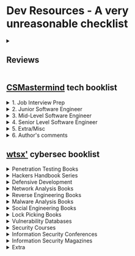 # Dev Resources - A very unreasonable checklist
<details><summary><h2>Reviews</h2></summary>

My Goodreads account is a better tool to check what I've read, and what I'm reading, but since most of my reviews don't surpass the 10th word mark, I decided to use this space to make more in-depth reviews about what I actually managed to read from this list. Enjoy!

<details><summary><b>Pragmatic Thinking and Learning</b></summary>

Whilst interesting, I'm afraid it is too superficial in what I found being the most interesting parts of the book. It feels like a big collage of self-help blog posts, the differential being the viewpoint of someone with years of experience in the tech area. The following books cover the topics discussed in this book, but with a lot more depth and research:

1. “Thinking Fast and Slow”, by D. Kahneman;
2. “How to Take Smart Notes”, by S. Ahrens;
3. “Make it Stick, by H. L. Roediger III, M. A. McDaniel, and P. C. Brown;
4. “Four Thousands Weeks”, by O. Burkeman

Yet, it is indeed a fast-paced reading, and many topics are useful, specially the ones discussed in the first half.
</details>
</details>

## [CSMastermind](https://www.reddit.com/user/CSMastermind/) tech booklist

<details><summary>1. Job Interview Prep</summary>

- [**Cracking the Coding Interview**: 189 Programming Questions and Solutions](https://www.amazon.com/Cracking-Coding-Interview-Programming-Questions/dp/0984782850/)
- [**Programming Interviews Exposed**: Coding Your Way Through the Interview](https://www.amazon.com/Programming-Interviews-Exposed-Through-Interview/dp/111941847X/)
- [**Introduction to Algorithms**](https://www.amazon.com/gp/product/0262033844/)
- [**The Algorithm Design Manual**](https://www.amazon.com/gp/product/1849967202/)
- [**Effective Java**](https://www.amazon.com/gp/product/0321356683/)
- [**Concurrent Programming in Java**: Design Principles and Pattern](https://www.amazon.com/gp/product/0201310090/)
- [**Modern Operating Systems**](https://www.amazon.com/gp/product/013359162X/)
- [**Programming Pearls**](https://www.amazon.com/gp/product/0201657880/)
- [**Discrete Mathematics for Computer Scientists**](https://www.amazon.com/gp/product/0201360616/)    
</details>

<details><summary>2. Junior Software Engineer</summary>

- [x] [**Pragmatic Thinking and Learning**: Refactor Your Wetware](https://www.amazon.com/gp/product/1934356050/)
  
<details><summary>Fundamentals</summary>

- [**Code Complete**: A Practical Handbook of Software Construction](https://www.amazon.com/Code-Complete-Practical-Handbook-Construction/dp/0735619670/) 
- [**Software Estimation**: Demystifying the Black Art](https://www.amazon.com/gp/product/0735605351/)
- [**Software Engineering**: A Practitioner's Approach](https://www.amazon.com/gp/product/0073375977/)
- [**Refactoring**: Improving the Design of Existing Code](https://www.amazon.com/dp/0201485672/)
- [**Coder to Developer**: Tools and Strategies for Delivering Your Software](https://www.amazon.com/dp/078214327X/)
- [**Perfect Software**: And Other Illusions about Testing](https://www.amazon.com/gp/product/0932633692/)
- [**Getting Real**: The Smarter, Faster, Easier Way to Build a Successful Web Application](https://www.amazon.com/gp/product/0578012812/)
</details>
  
<details><summary>Understanding Professional Software Environments</summary>

- [**Agile Software Development**: The Cooperative Game](https://www.amazon.com/gp/product/0321482751/)
- [**Software Project Survival Guide**](https://www.amazon.com/gp/product/1572316217/)
- [**The Best Software Writing I**: Selected and Introduced by Joel Spolsky](https://www.amazon.com/gp/product/1590595009/)
- [**Debugging the Development Process**: Practical Strategies for Staying Focused, Hitting Ship Dates, and Building Solid Teams](https://www.amazon.com/gp/product/B00005R08G/)
- [Rapid Development**: Taming Wild Software Schedules](https://www.amazon.com/gp/product/1556159005/)
- [**Peopleware**: Productive Projects and Teams](https://www.amazon.com/gp/product/0932633439/)
</details>

<details><summary>Mentality</summary>

- [**Slack**: Getting Past Burnout, Busywork, and the Myth of Total Efficiency](https://www.amazon.com/gp/product/0767907698/)
- [**Against Method**](https://www.amazon.com/gp/product/1844674428/)
- [**The Passionate Programmer**: Creating a Remarkable Career in Software Development](https://www.amazon.com/gp/product/1934356344/)
</details>

<details><summary>History</summary>

- [The Mythical Man-Month**: Essays on Software Engineering](https://www.amazon.com/gp/product/0201835959/)
- [**Computing Calamities**: Lessons Learned from Products, Projects, and Companies That Failed](https://www.amazon.com/gp/product/0130828629/)
- [**The Deadline**: A Novel About Project Management](https://www.amazon.com/gp/product/0932633390/)
</details>
</details>

<details><summary>3. Mid-Level Software Engineer</summary>

- [**Personal Development for Smart People**: The Conscious Pursuit of Personal Growth](https://www.amazon.com/dp/1401922767/)

<details><summary>Fundamentals</summary>

- [**The Clean Coder**: A Code of Conduct for Professional Programmers](https://www.amazon.com/dp/0137081073/)   
- [**Clean Code**: A Handbook of Agile Software Craftsmanship](https://www.amazon.com/dp/0132350882/)
- [**Solid Code**](https://www.amazon.com/dp/0735625921/)
- [**Code Craft**: The Practice of Writing Excellent Code](https://www.amazon.com/dp/1593271190/)
- [**Software Craftsmanship**: The New Imperative](https://www.amazon.com/dp/0201733862/)
- [**Writing Solid Code**](https://www.amazon.com/dp/1556155514/)
</details>

<details><summary>Software Design</summary>

- [**Head First Design Patterns**: A Brain-Friendly Guide](https://www.amazon.com/dp/0596007124/)
- [**Design Patterns**: Elements of Reusable Object-Oriented Software](https://www.amazon.com/dp/0201633612/)
- [**Domain-Driven Design**: Tackling Complexity in the Heart of Software](https://www.amazon.com/dp/0321125215/)
- [**Domain-Driven Design Distilled**](https://www.amazon.com/dp/0134434420)
- [**Design Patterns Explained**: A New Perspective on Object-Oriented Design](https://www.amazon.com/dp/0201715945)
- [**Design Patterns in C#**](https://www.amazon.com/dp/0321126971) - Even though this is specific to C# the pattern can be used in any OO language.
- [**Refactoring to Patterns**](https://www.amazon.com/dp/0321213351)
</details>

<details><summary>Software Engineering Skill Sets</summary>

- [**Building Microservices**: Designing Fine-Grained Systems](https://www.amazon.com/dp/1491950358)
- [**Software Factories**: Assembling Applications with Patterns, Models, Frameworks, and Tools](https://www.amazon.com/dp/0471202843)
- [**NoEstimates**: How To Measure Project Progress Without Estimating](https://www.amazon.com/dp/B01FWMSBBK)
- [**Object-Oriented Software Construction**](https://www.amazon.com/dp/0136291554)
- [**The Art of Software Testing**](https://www.amazon.com/dp/0471469122)
- [**Release It!**: Design and Deploy Production-Ready Software](https://www.amazon.com/dp/0978739213)
- [**Working Effectively with Legacy Code**](https://www.amazon.com/dp/0131177052)
- [**Test Driven Development**: By Example](https://www.amazon.com/dp/0321146530)
</details>

<details><summary>Databases</summary>

- [**Database System Concepts**](https://www.amazon.com/dp/0073523321)
- [**Database Management Systems**](https://www.amazon.com/dp/0072465638)
- [**Foundation for Object / Relational Databases**: The Third Manifesto](https://www.amazon.com/dp/0201309785)
- [**Refactoring Databases**: Evolutionary Database Design](https://www.amazon.com/dp/0321293533)
- [**Data Access Patterns**: Database Interactions in Object-Oriented Applications](https://www.amazon.com/dp/0321555627)
</details>

<details><summary>User Experience</summary>

- [**Don't Make Me Think**: A Common Sense Approach to Web Usability](https://www.amazon.com/dp/0321965515)
- [**The Design of Everyday Things**](https://www.amazon.com/dp/0465067107)
- [**Programming Collective Intelligence**: Building Smart Web 2.0 Applications](https://www.amazon.com/dp/0596529325)
- [**User Interface Design for Programmers**](https://www.amazon.com/dp/1893115941)
- [**GUI Bloopers 2.0**: Common User Interface Design Don'ts and Dos](https://www.amazon.com/dp/0123706432) 
</details>

<details><summary>Mentality</summary>

- [**The Productive Programmer**](https://www.amazon.com/dp/0596519788)
- [**Extreme Programming Explained**: Embrace Change](https://www.amazon.com/dp/0321278658)
- [**Coders at Work**: Reflections on the Craft of Programming](https://www.amazon.com/dp/1430219483)
- [**Facts and Fallacies of Software Engineering**](https://www.amazon.com/dp/0321117425)
</details>

<details><summary>History</summary>

- [**Dreaming in Code**: Two Dozen Programmers, Three Years, 4,732 Bugs, and One Quest for Transcendent Software](https://www.amazon.com/dp/1400082471)
- [**New Turning Omnibus**: 66 Excursions in Computer Science](https://www.amazon.com/dp/0716782715)
- [**Hacker's Delight**](https://www.amazon.com/dp/0201914654)
- [**The Alchemist**](https://www.amazon.com/dp/0061122416)
- [**Masterminds of Programming**: Conversations with the Creators of Major Programming Languages](https://www.amazon.com/dp/0596515170)
- [**The Information**: A History, A Theory, A Flood](https://www.amazon.com/dp/1400096235)
</details>

<details><summary>Specialist Skills</summary>

In spite of the fact that many of these won't apply to your specific job I still recommend reading them for the insight, they'll give you into programming language and technology design.

- [Peter Norton's **Assembly Language Book for the IBM PC**](https://www.amazon.com/dp/013662149X)
- [**Expert C Programming**: Deep C Secrets](https://www.amazon.com/dp/0131774298)
- [**Enough Rope to Shoot Yourself in the Foot**: Rules for C and C++ Programming](https://www.amazon.com/dp/0070296898)
- [**The C++ Programming Language**](https://www.amazon.com/dp/0201889544)
- [**Effective C++**: 55 Specific Ways to Improve Your Programs and Designs](https://www.amazon.com/dp/0321334876)
- [**More Effective C++**: 35 New Ways to Improve Your Programs and Designs](https://www.amazon.com/dp/020163371X)
- [**More Effective C#**: 50 Specific Ways to Improve Your C#](https://www.amazon.com/More-Effective-Content-Update-Program/dp/0672337886)
- [**CLR via C#**](https://www.amazon.com/dp/0735627045)
- [**Mr. Bunny's Big Cup o' Java**](https://www.amazon.com/dp/0201615630)
- [**Thinking in Java**](https://www.amazon.com/dp/0131872486)
- [**JUnit in Action**](https://www.amazon.com/dp/1935182021)
- [**Functional Programming in Scala**](https://www.amazon.com/dp/1617290653)
- [**The Art of Prolog**: Advanced Programming Techniques](https://www.amazon.com/dp/0262193388)
- [**The Craft of Prolog**](https://www.amazon.com/dp/0262512270)
- [**Programming Perl**: Unmatched Power for Text Processing and Scripting](https://www.amazon.com/dp/0596004923)
- [**Dive into Python 3**](https://www.amazon.com/dp/1430224150)
- [**why's (poignant) guide to Ruby**](https://www.amazon.com/dp/B00262VWT8)  
</details>
</details>

<details><summary>4. Senior Level Software Engineer</summary>

- [**Mastery**: The Keys to Success and Long-Term Fulfillment](https://www.amazon.com/dp/0452267560)

<details><summary>Fundamentals</summary>

- [**Patterns of Enterprise Application Architecture**](https://www.amazon.com/dp/0321127420)
- [**Enterprise Integration Patterns**: Designing, Building, and Deploying Messaging Solutions](https://www.amazon.com/dp/0321200683)
- [**Enterprise Patterns and MDA**: Building Better Software with Archetype Patterns and UML](https://www.amazon.com/dp/032111230X)
- [**Systemantics**: How Systems Work and Especially How They Fail](https://www.amazon.com/dp/0812906748)
- [**Rework**](https://www.amazon.com/dp/0307463745)
- [**Writing Secure Code**](https://www.amazon.com/dp/0735617228)
- [**Framework Design Guidelines**: Conventions, Idioms, and Patterns for Reusable .NET Libraries](https://www.amazon.com/dp/0321545613)
</details>

<details><summary>Development Theory</summary>

- [**Growing Object-Oriented Software**, Guided by Tests](https://www.amazon.com/dp/0321503627)
- [**Object-Oriented Analysis and Design with Applications**](https://www.amazon.com/dp/020189551X)
- [**Introduction to Functional Programming**](https://www.amazon.com/dp/0134841891)
- [**Design Concepts in Programming Languages**](https://www.amazon.com/dp/0262201755)
- [**Code Reading**: The Open Source Perspective](https://www.amazon.com/dp/0201799405)
- [**Modern Operating Systems**](https://www.amazon.com/dp/0136006639)
- [**Extreme Programming Explained**: Embrace Change](https://www.amazon.com/dp/0321278658)
- [**The Elements of Computing Systems**: Building a Modern Computer from First Principles](https://www.amazon.com/dp/0262640686)
- [**Code**: The Hidden Language of Computer Hardware and Software](https://www.amazon.com/dp/0735611319)
</details>

<details><summary>Philosophy of Programming</summary>

- [**Making Software**: What Really Works, and Why We Believe It](https://www.amazon.com/dp/0596808321)
- [**Beautiful Code**: Leading Programmers Explain How They Think](https://www.amazon.com/dp/0596510047)
- [**The Elements of Programming Style**](https://www.amazon.com/dp/0070342075)
- [**A Discipline of Programming**](https://www.amazon.com/dp/013215871X)
- [**The Practice of Programming**](https://www.amazon.com/dp/020161586X)
- [**Computer Systems**: A Programmer's Perspective](https://www.amazon.com/dp/0136108040)
- [**Object Thinking**](https://www.amazon.com/dp/0735619654)
- [**How to Solve It by Computer**](https://www.amazon.com/dp/0134340019)
- [**97 Things Every Programmer Should Know**: Collective Wisdom from the Experts](https://www.amazon.com/dp/0596809484)  
</details>

<details><summary>Mentality</summary>

- [**Hackers and Painters**: Big Ideas from the Computer Age](https://www.amazon.com/dp/0596006624)
- [**The Intentional Stance**](https://www.amazon.com/dp/0262540533)
- [**Things That Make Us Smart**: Defending Human Attributes In The Age Of The Machine](https://www.amazon.com/dp/0201626950)
- [**The Back of the Napkin**: Solving Problems and Selling Ideas with Pictures](https://www.amazon.com/dp/B0020MMBCG)
- [**The Timeless Way of Building**](https://www.amazon.com/dp/0195024028)
- [**The Soul Of A New Machine**](https://www.amazon.com/dp/B00008RWB6)
- [**WIZARDRY COMPILED**](https://www.amazon.com/dp/0671720783)
- [**YOUTH**](https://www.amazon.com/dp/0436205823)
- [**Understanding Comics**: The Invisible Art](https://www.amazon.com/dp/006097625X)
</details>

<details><summary>Software Engineering Skill Sets</summary>

- [**Software Tools**](https://www.amazon.com/dp/020103669X)
- [**UML Distilled**: A Brief Guide to the Standard Object Modeling Language](https://www.amazon.com/dp/0321193687)
- [**Applying UML and Patterns**: An Introduction to Object-Oriented Analysis and Design and Iterative Development](https://www.amazon.com/dp/0131489062)
- [**Practical Parallel Programming**](https://www.amazon.com/dp/0262231867)
- [**Past, Present, Parallel**: A Survey of Available Parallel Computer Systems](https://www.amazon.com/dp/0387196641)
- [**Mastering Regular Expressions**](https://www.amazon.com/dp/0596528124)
- [**Compilers**: Principles, Techniques, and Tools](https://www.amazon.com/dp/0321486811)
- [**Computer Graphics**: Principles and Practice in C](https://www.amazon.com/dp/0201848406)
- [Michael Abrash's **Graphics Programming Black Book**](https://www.amazon.com/dp/1576101746)
- [**The Art of Deception**: Controlling the Human Element of Security](https://www.amazon.com/dp/076454280X)
- [**SOA in Practice**: The Art of Distributed System Design](https://www.amazon.com/dp/0596529554)
- [**Data Mining**: Practical Machine Learning Tools and Techniques](https://www.amazon.com/dp/0120884070)
- [**Data Crunching**: Solve Everyday Problems Using Java, Python, and more.](https://www.amazon.com/dp/0974514071)
</details>

<details><summary>Design</summary>

[**The Psychology Of Everyday Things**](https://www.amazon.com/dp/0465067093)
[**About Face 3**: The Essentials of Interaction Design](https://www.amazon.com/dp/0470084111)
[**Design for Hackers**: Reverse Engineering Beauty](https://www.amazon.com/dp/1119998956)
[**The Non-Designer's Design Book**](https://www.amazon.com/dp/0321534042)
</details>

<details><summary>History</summary>

- [**Micro-ISV**: From Vision to Reality](https://www.amazon.com/dp/1590596013)
- [**Death March**](https://www.amazon.com/dp/013143635X)
- [**Showstopper!** the Breakneck Race to Create Windows NT and the Next Generation at Microsoft](https://www.amazon.com/dp/0759285780)
- [**The PayPal Wars**: Battles with eBay, the Media, the Mafia, and the Rest of Planet Earth](https://www.amazon.com/dp/0977898431)
- [**The Business of Software**: What Every Manager, Programmer, and Entrepreneur Must Know to Thrive and Survive in Good Times and Bad](https://www.amazon.com/dp/074321580X)
- [**In the Beginning...was the Command Line**](https://www.amazon.com/dp/0380815931)
</details>

<details><summary>Specialist Skills</summary>

- [**The Art of UNIX Programming**](https://www.amazon.com/dp/0131429019)
- [**Advanced Programming in the UNIX Environment**](https://www.amazon.com/dp/0201433079)
- [**Programming Windows**](https://www.amazon.com/dp/157231995X)
- [**Cocoa Programming for Mac OS X**](https://www.amazon.com/Cocoa-Programming-OS-Ranch-Guides/dp/0134076958)
- [**Starting Forth**: An Introduction to the Forth Language and Operating System for Beginners and Professionals](https://www.amazon.com/dp/0138430799)
- [**lex & yacc**](https://www.amazon.com/dp/1565920007)
- [**The TCP/IP Guide**: A Comprehensive, Illustrated Internet Protocols Reference](https://www.amazon.com/dp/159327047X)
- [**C Programming Language**](https://www.amazon.com/dp/0131103628)
- [**No Bugs!**: Delivering Error Free Code in C and C++](https://www.amazon.com/dp/0201608901)
- [**Modern C++ Design**: Generic Programming and Design Patterns Applied](https://www.amazon.com/dp/0201704315)
- [**Agile Principles, Patterns, and Practices in C#**](https://www.amazon.com/dp/0131857258)
- [**Pragmatic Unit Testing in C# with NUnit**](https://www.amazon.com/dp/0977616673)
</details>
</details>

<details><summary>5. Extra/Misc</summary>
<details><summary>DevOps</summary>

- [**Time Management for System Administrators**: Stop Working Late and Start Working Smart](https://www.amazon.com/dp/0596007833)
- [**The Practice of Cloud System Administration**: DevOps and SRE Practices for Web Services](https://www.amazon.com/dp/032194318X)
- [**The Practice of System and Network Administration**: DevOps and other Best Practices for Enterprise IT](https://www.amazon.com/dp/0321919165)
- [**Effective DevOps**: Building a Culture of Collaboration, Affinity, and Tooling at Scale](https://www.amazon.com/dp/1491926309)
- [**DevOps**: A Software Architect's Perspective](https://www.amazon.com/dp/0134049845)
- [**The DevOps Handbook**: How to Create World-Class Agility, Reliability, and Security in Technology Organizations](https://www.amazon.com/dp/1942788002)
- [**Site Reliability Engineering**: How Google Runs Production Systems](https://www.amazon.com/dp/149192912X)
- [**Cloud Native Java**: Designing Resilient Systems with Spring Boot, Spring Cloud, and Cloud Foundry](https://www.amazon.com/dp/1449374646)
- [**Continuous Delivery**: Reliable Software Releases through Build, Test, and Deployment Automation](https://www.amazon.com/dp/0321601912)
- [**Migrating Large-Scale Services to the Cloud**](https://www.amazon.com/dp/1484218728)
</details>

<details><summary>Entrepreneur</summary>

- [**Disrupted**: My Misadventure in the Start-Up Bubble](https://www.amazon.com/dp/0316306088)
- [**The Phoenix Project**: A Novel about IT, DevOps, and Helping Your Business Win](https://www.amazon.com/dp/0988262509)
- [**The E-Myth Revisited**: Why Most Small Businesses Don't Work and What to Do About It](https://www.amazon.com/dp/0887307280)
- [**The Art of the Start**: The Time-Tested, Battle-Hardened Guide for Anyone Starting Anything](https://www.amazon.com/dp/1591840562)
- [**The Four Steps to the Epiphany**: Successful Strategies for Products that Win](https://www.amazon.com/dp/0976470705)
- [**Permission Marketing**: Turning Strangers into Friends and Friends into Customers](https://www.amazon.com/dp/0684856360)
- [**Ikigai**](https://www.amazon.com/dp/B006M9T8NI)
- [**Reality Check**: The Irreverent Guide to Outsmarting, Outmanaging, and Outmarketing Your Competition](https://www.amazon.com/dp/1591843944)
- [**Bootstrap**: Lessons Learned Building a Successful Company from Scratch](https://www.amazon.com/dp/0971187304)
- [**The Marketing Gurus**: Lessons from the Best Marketing Books of All Time](https://www.amazon.com/dp/1591841054)
- [**Content Rich**: Writing Your Way to Wealth on the Web](https://www.amazon.com/dp/0979762901)
- [**The Web Startup Success Guide**](https://www.amazon.com/dp/1430219858)
- [**The Best of Guerrilla Marketing**: Guerrilla Marketing Remix](https://www.amazon.com/dp/1599184222)
- [**From Program to Product**: Turning Your Code into a Saleable Product](https://www.amazon.com/dp/1590599713)
- [**This Little Program Went to Market**: Create, Deploy, Distribute, Market, and Sell Software and More on the Internet at Little or No Cost to You](https://www.amazon.com/dp/0615345832)
- [**The Secrets of Consulting**: A Guide to Giving and Getting Advice Successfully](https://www.amazon.com/dp/0932633013)
- [**The Innovator's Solution**: Creating and Sustaining Successful Growth](https://www.amazon.com/dp/1578518520)
- [**Startups Open Sourced**: Stories to Inspire and Educate](https://www.amazon.com/dp/0615491928)
- [**In Search of Stupidity**: Over Twenty Years of High Tech Marketing Disasters](https://www.amazon.com/Search-Stupidity-High-Tech-Marketing-Disasters/dp/1590591046)
- [**Do More Faster**: TechStars Lessons to Accelerate Your Startup](https://www.amazon.com/dp/0470929839)
- [**Content Rules**: How to Create Killer Blogs, Podcasts, Videos, Ebooks, Webinars (and More) That Engage Customers and Ignite Your Business](https://www.amazon.com/dp/0470648287)
- [**Maximum Achievement**: Strategies and Skills That Will Unlock Your Hidden Powers to Succeed](https://www.amazon.com/dp/0684803313)
- [**Founders at Work**: Stories of Startups' Early Days](https://www.amazon.com/dp/1430210788)
- [**Blue Ocean Strategy**: How to Create Uncontested Market Space and Make Competition Irrelevant](https://www.amazon.com/dp/1591396190)
- [**Eric Sink on the Business of Software**](https://www.amazon.com/dp/1590596234)
- [**Words that Sell**: More than 6000 Entries to Help You Promote Your Products, Services, and Ideas](https://www.amazon.com/dp/0071467858)
- [**Anything You Want**](https://www.amazon.com/dp/1936719118)
- [**Crossing the Chasm**: Marketing and Selling High-Tech Products to Mainstream Customers](https://www.amazon.com/dp/0060517123)
- [**The Innovator's Dilemma**: The Revolutionary Book that Will Change the Way You Do Business](https://www.amazon.com/dp/0060521996)
- [**Tao Te Ching**](https://www.amazon.com/dp/1613822421)
- [**Philip & Alex's Guide to Web Publishing**](https://www.amazon.com/dp/1558605347)
- [**The Tao of Programming**](https://www.amazon.com/dp/0931137071)
- [**Zen and the Art of Motorcycle Maintenance**: An Inquiry into Values](https://www.amazon.com/dp/0553277472)
- [**The Inmates Are Running the Asylum**: Why High Tech Products Drive Us Crazy and How to Restore the Sanity](https://www.amazon.com/dp/0672326140)
</details>
<details><summary>Computer Science Grad School</summary>

- [**All the Mathematics You Missed**: But Need to Know for Graduate School](https://www.amazon.com/dp/0521797071)
- [**Introductory Linear Algebra**: An Applied First Course](https://www.amazon.com/dp/0131437402)
- [**Introduction to Probability**](https://www.amazon.com/dp/188652923X)
- [**The Structure of Scientific Revolutions**](https://www.amazon.com/dp/0226458121)
- [**Science in Action**: How to Follow Scientists and Engineers Through Society](https://www.amazon.com/dp/0674792912)
- [**Proofs and Refutations**: The Logic of Mathematical Discovery](https://www.amazon.com/dp/0521290384)
- [**What Is This Thing Called Science?**](https://www.amazon.com/dp/162466038X)
- [**The Art of Computer Programming**](https://www.amazon.com/dp/0321751043)
- [**The Little Schemer**](https://www.amazon.com/dp/0262560992)
- [**The Seasoned Schemer**](https://www.amazon.com/dp/026256100X)
- [**Data Structures Using C and C++**](https://www.amazon.com/dp/0130369977)
- [**Algorithms + Data Structures = Programs**](https://www.amazon.com/dp/0130224189)
- [**Structure and Interpretation of Computer Programs**](https://www.amazon.com/dp/0070004846)
- [**Concepts, Techniques, and Models of Computer Programming**](https://www.amazon.com/dp/0262220695)
- [**How to Design Programs**: An Introduction to Programming and Computing](https://www.amazon.com/dp/0262062186)
- [**A Science of Operations**: Machines, Logic and the Invention of Programming](https://www.amazon.com/dp/1848825544)
- [**Algorithms on Strings, Trees, and Sequences**: Computer Science and Computational Biology](https://www.amazon.com/dp/0521585198)
- [**The Computational Beauty of Nature**: Computer Explorations of Fractals, Chaos, Complex Systems, and Adaptation](https://www.amazon.com/dp/0262561271)
- [**The Annotated Turing**: A Guided Tour Through Alan Turing's Historic Paper on Computability and the Turing Machine](https://www.amazon.com/dp/0470229055)
- [**Computability**: An Introduction to Recursive Function Theory](https://www.amazon.com/dp/0521294657)
- [**How To Solve It**: A New Aspect of Mathematical Method](https://www.amazon.com/dp/4871878309)
- [**Types and Programming Languages**](https://www.amazon.com/dp/0262162091)
- [**Computer Algebra and Symbolic Computation**: Elementary Algorithms](https://www.amazon.com/dp/1568811586)
- [**Computer Algebra and Symbolic Computation**: Mathematical Methods](https://www.amazon.com/dp/1568811594)
- [**Commonsense Reasoning**](https://www.amazon.com/dp/0123693888)
- [**Using Language**](https://www.amazon.com/dp/0521567459)
- [**Computer Vision**](https://www.amazon.com/dp/0130307963)
- [**Alice's Adventures in Wonderland**](https://www.amazon.com/dp/0486275434)
- [**Gödel, Escher, Bach**: An Eternal Golden Braid](https://www.amazon.com/dp/0465026567)
</details>

<details><summary>Video Game Development</summary>

- **Game Programming Gems** 
	- [1](https://www.amazon.com/dp/1584500492) 
	- [2](https://www.amazon.com/dp/1584500549)
	- [3](https://www.amazon.com/dp/1584502339) 
	- [4](https://www.amazon.com/dp/1584502959) 
	- [5](https://www.amazon.com/dp/1584503521) 
	- [6](https://www.amazon.com/dp/1584504501) 
	- [7](https://www.amazon.com/dp/1584505273)
- **AI Game Programming Wisdom** 
	- [1](https://www.amazon.com/dp/1584500778)
	- [2](https://www.amazon.com/dp/1584502894)
	- [3](https://www.amazon.com/dp/1584504579) 
	- [4](https://www.amazon.com/dp/1584505230)
- [**Making Games with Python and Pygame**](https://www.amazon.com/dp/1469901730)
- [**Invent Your Own Computer Games With Python**](https://www.amazon.com/dp/0982106017)
- [**Bit by Bit**](https://www.amazon.com/dp/0040010074)
</details>
</details>

<details><summary>6. Author's comments</summary>

Well in terms of interview prep - those books just work. I very seriously reread them anytime I'm going into a round of technical interviews. (It's more of skimming and refreshing now because I've read them all before). Combined with doing practice problems (Code Complete) they will get you ready to get a job.

In terms of the rest of them I think there are a few different benefits that you get:

1.  It helps you understand your coworkers thinking and communicate better with them. There are memes (in the Richard Dawkins sense) that spread throughout the software engineering world. Some of the books on my list (_Clean Code_, _The Pragmatic Programmer_, Martin Fowler's stuff, and more) are on the list not because they're revolutionary or will completely change the way you think or code. They're on the list because many if not most developers working professionally have read them. Having that common context allows you to both better understand where your peers are coming from and speak to them in a language they'll understand.
    
2.  It gives you a set of 'tools' to use to solve common problems and explain concepts. The books don't completely shift your way of thinking (unless you're very new to programming). They do however refine your pattern matching abilities and give you a wide array of viewpoints from which to approach a problem. I've found them especially helpful when I need to explain a concept to others. Having read about it in a book (often multiple books) I'm able to explain it with a much greater clarity than I could if I have learned it organically.
    
3.  Of course, there **are** new concepts you learn in the books. The first time I read about dependency inversion was in a book for instance. That became a super useful skill to have when I was in my first job.
    
4.  They break you out of religious wars and dogma. I find many programmers, especially young ones, have strong opinions about the 'right' way to make software. Of course, even senior developers can be dogmatic (looking at you 'software craftsmanship' movement, TDD zealots, and 'agile' consultants). One of the reasons I list the 'Specialist Skills' section is that by seeing examples from many languages and technologies you'll stop thinking there's one 'right' way to make software and start thinking, what's the best tool for this task?
    
5.  You'll understand which problems and intractable and why things are the way they are today. This is particularly geared towards the history section of the lists but true of the others as well. Knowing whether you're dealing with the same thing a million others have (and nobody has figured out a good answer to) can be helpful and time-saving.
    
6.  You see problems before they happen and develop a '6th sense' for bad code.
</details>

## [wtsx'](https://github.com/wtsxDev/Penetration-Testing/blob/master/README.md#books) cybersec booklist


<details><summary>Penetration Testing Books</summary>

* [The Art of Exploitation by Jon Erickson, 2008](http://amzn.to/2iqhK9S)
* [Metasploit: The Penetration Tester's Guide by David Kennedy et al., 2011](http://amzn.to/2jl5pUd)
* [Penetration Testing: A Hands-On Introduction to Hacking by Georgia Weidman, 2014](http://amzn.to/2jMfK8i)
* [Rtfm: Red Team Field Manual by Ben Clark, 2014](http://amzn.to/2iz9K4Y)
* [The Hacker Playbook 2: Practical Guide To Penetration Testing](http://amzn.to/2jMdNbU)
* [The Basics of Hacking and Penetration Testing by Patrick Engebretson, 2013](http://amzn.to/2jMgMkj)
* [Professional Penetration Testing by Thomas Wilhelm, 2013](http://amzn.to/2jMq9AI)
* [Advanced Penetration Testing for Highly-Secured Environments by Lee Allen, 2012](http://amzn.to/2jl6GKU)
* [Violent Python by TJ O'Connor, 2012](http://amzn.to/2jMbTYy)
* [Fuzzing: Brute Force Vulnerability Discovery by Michael Sutton et al., 2007](http://amzn.to/2izbgDS)
* [Black Hat Python: Python Programming for Hackers and Pentesters by Justin Seitz, 2014](http://amzn.to/2jl5FCk)
* [Penetration Testing: Procedures & Methodologies by EC-Council, 2010](http://amzn.to/2izaBmc)
* [Unauthorised Access: Physical Penetration Testing For IT Security Teams by Wil Allsopp, 2010](http://amzn.to/2izcwqI)
* [Advanced Persistent Threat Hacking: The Art and Science of Hacking Any Organization by Tyler Wrightson, 2014](http://amzn.to/2iqoyEj)
* [Bug Hunter's Diary by Tobias Klein, 2011](http://amzn.to/2jkYHO2)

</details>

<details><summary>Hackers Handbook Series</summary>

* [The Database Hacker's Handbook, David Litchfield et al., 2005](http://amzn.to/2jlcqEB)
* [The Shellcoders Handbook by Chris Anley et al., 2007](http://amzn.to/2iudxwQ)
* [The Mac Hacker's Handbook by Charlie Miller & Dino Dai Zovi, 2009](http://amzn.to/2jSUpxO)
* [The Web Application Hackers Handbook by D. Stuttard, M. Pinto, 2011](http://amzn.to/2jl0rGQ)
* [iOS Hackers Handbook by Charlie Miller et al., 2012](http://amzn.to/2jMpWO4)
* [Android Hackers Handbook by Joshua J. Drake et al., 2014](http://amzn.to/2jmN5tg)
* [The Browser Hackers Handbook by Wade Alcorn et al., 2014](http://amzn.to/2jl9asy)
* [The Mobile Application Hackers Handbook by Dominic Chell et al., 2015](http://amzn.to/2jMmtz1)
* [Car Hacker's Handbook by Craig Smith, 2016](http://amzn.to/2jldxnL)
</details>

<details><summary>Defensive Development</summary>

* [Holistic Info-Sec for Web Developers (Fascicle 0)](http://amzn.to/2jmRqwB)
* [Holistic Info-Sec for Web Developers (Fascicle 1)](https://leanpub.com/holistic-infosec-for-web-developers-fascicle1-vps-network-cloud-webapplications)
</details>

<details><summary>Network Analysis Books</summary>

* [Nmap Network Scanning by Gordon Fyodor Lyon, 2009](http://amzn.to/2izkmAN)
* [Practical Packet Analysis by Chris Sanders, 2011](http://amzn.to/2jn091H)
* [Wireshark Network Analysis by by Laura Chappell & Gerald Combs, 2012](http://amzn.to/2jn4DFU)
* [Network Forensics: Tracking Hackers through Cyberspace by Sherri Davidoff & Jonathan Ham, 2012](http://amzn.to/2izaCXe)
</details>

<details><summary>Reverse Engineering Books</summary>

* [Reverse Engineering for Beginners by Dennis Yurichev](http://beginners.re/)
* [Hacking the Xbox by Andrew Huang, 2003](http://amzn.to/2iudEbO)
* [The IDA Pro Book by Chris Eagle, 2011](http://amzn.to/2itYfbI)
* [Practical Reverse Engineering by Bruce Dang et al., 2014](http://amzn.to/2jMnAyD)
* [Gray Hat Hacking The Ethical Hacker's Handbook by Daniel Regalado et al., 2015](http://amzn.to/2iua6q7)
</details>

<details><summary>Malware Analysis Books</summary>

* [Practical Malware Analysis by Michael Sikorski & Andrew Honig, 2012](http://amzn.to/2izon8f)
* [The Art of Memory Forensics by Michael Hale Ligh et al., 2014](http://amzn.to/2iuh1j8)
* [Malware Analyst's Cookbook and DVD by Michael Hale Ligh et al., 2010](http://amzn.to/2jnag6W)

</details>

<details><summary>Social Engineering Books</summary>

* [The Art of Deception by Kevin D. Mitnick & William L. Simon, 2002](http://amzn.to/2jMhgXQ)
* [The Art of Intrusion by Kevin D. Mitnick & William L. Simon, 2005](http://amzn.to/2jl287p)
* [Ghost in the Wires by Kevin D. Mitnick & William L. Simon, 2011](http://amzn.to/2izbuuV)
* [No Tech Hacking by Johnny Long & Jack Wiles, 2008](http://amzn.to/2iudb9G)
* [Social Engineering: The Art of Human Hacking by Christopher Hadnagy, 2010](http://amzn.to/2iu62WZ)
* [Unmasking the Social Engineer: The Human Element of Security by Christopher Hadnagy, 2014](http://amzn.to/2izf4W5)
* [Social Engineering in IT Security: Tools, Tactics, and Techniques by Sharon Conheady, 2014](http://amzn.to/2izlww9)
</details>

<details><summary>Lock Picking Books</summary>

* [Practical Lock Picking by Deviant Ollam, 2012](http://amzn.to/2jmQeJy)
* [Keys to the Kingdom by Deviant Ollam, 2012](http://amzn.to/2izcvDg)
* [CIA Lock Picking Field Operative Training Manual](http://amzn.to/2jMrw2c)
* [Lock Picking: Detail Overkill by Solomon](https://www.dropbox.com/s/y39ix9u9qpqffct/Lockpicking%20Detail%20Overkill.pdf?dl=0)
* [Eddie the Wire books](https://www.dropbox.com/sh/k3z4dm4vyyojp3o/AAAIXQuwMmNuCch_StLPUYm-a?dl=0)
</details>

<details><summary>Vulnerability Databases</summary>

* [NVD](https://nvd.nist.gov/) - US National Vulnerability Database
* [CERT](https://www.us-cert.gov/) - US Computer Emergency Readiness Team
* [OSVDB](https://blog.osvdb.org/) - Open Sourced Vulnerability Database
* [Bugtraq](http://www.securityfocus.com/) - Symantec SecurityFocus
* [Exploit-DB](https://www.exploit-db.com/) - Offensive Security Exploit Database
* [Fulldisclosure](http://seclists.org/fulldisclosure/) - Full Disclosure Mailing List
* [MS Bulletin](https://technet.microsoft.com/en-us/security/bulletins) - Microsoft Security Bulletin
* [MS Advisory](https://technet.microsoft.com/en-us/security/advisories) - Microsoft Security Advisories
* [Inj3ct0r](http://www.1337day.com/) - Inj3ct0r Exploit Database
* [Packet Storm](https://packetstormsecurity.com/) - Packet Storm Global Security Resource
* [SecuriTeam](http://www.securiteam.com/) - Securiteam Vulnerability Information
* [CXSecurity](http://cxsecurity.com/) - CSSecurity Bugtraq List
* [Vulnerability Laboratory](http://www.vulnerability-lab.com/) - Vulnerability Research Laboratory
* [ZDI](http://www.zerodayinitiative.com/) - Zero Day Initiative
* [Vulners](https://vulners.com) - Security database of software vulnerabilities
</details>

<details><summary> Security Courses</summary>

* [Offensive Security Training](https://www.offensive-security.com/information-security-training/) - Training from BackTrack/Kali developers
* [SANS Security Training](http://www.sans.org/) - Computer Security Training & Certification
* [Open Security Training](http://opensecuritytraining.info/) - Training material for computer security classes
* [CTF Field Guide](https://trailofbits.github.io/ctf/) - everything you need to win your next CTF competition
* [ARIZONA CYBER WARFARE RANGE](http://azcwr.org/) - 24x7 live fire exercises for beginners through real world operations; capability for upward progression into the real world of cyber warfare.
* [Cybrary](http://cybrary.it) - Free courses in ethical hacking and advanced penetration testing.  Advanced penetration testing courses are based on the book 'Penetration Testing for Highly Secured Enviroments'.
* [Computer Security Student](http://computersecuritystudent.com) - Many free tutorials, great for beginners, $10/mo membership unlocks all content
* [European Union Agency for Network and Information Security](https://www.enisa.europa.eu/topics/trainings-for-cybersecurity-specialists/online-training-material) - ENISA Cyber Security Training material
</details>

<details><summary>Information Security Conferences</summary>

* [DEF CON](https://www.defcon.org/) - An annual hacker convention in Las Vegas
* [Black Hat](http://www.blackhat.com/) - An annual security conference in Las Vegas
* [BSides](http://www.securitybsides.com/) - A framework for organising and holding security conferences
* [CCC](https://events.ccc.de/congress/) - An annual meeting of the international hacker scene in Germany
* [DerbyCon](https://www.derbycon.com/) - An annual hacker conference based in Louisville
* [PhreakNIC](http://phreaknic.info/) - A technology conference held annually in middle Tennessee
* [ShmooCon](http://shmoocon.org/) - An annual US east coast hacker convention
* [CarolinaCon](http://www.carolinacon.org/) - An infosec conference, held annually in North Carolina
* [CHCon](https://chcon.nz) - Christchurch Hacker Con, Only South Island of New Zealand hacker con
* [SummerCon](http://www.summercon.org/) - One of the oldest hacker conventions, held during Summer
* [Hack.lu](https://2016.hack.lu/) - An annual conference held in Luxembourg
* [HITB](https://conference.hitb.org/) - Deep-knowledge security conference held in Malaysia and The Netherlands
* [Troopers](https://www.troopers.de) - Annual international IT Security event with workshops held in Heidelberg, Germany
* [Hack3rCon](http://hack3rcon.org/) - An annual US hacker conference
* [ThotCon](http://thotcon.org/) - An annual US hacker conference held in Chicago
* [LayerOne](http://www.layerone.org/) - An annual US security conference held every spring in Los Angeles
* [DeepSec](https://deepsec.net/) - Security Conference in Vienna, Austria
* [SkyDogCon](http://www.skydogcon.com/) - A technology conference in Nashville
* [SECUINSIDE](http://secuinside.com) - Security Conference in [Seoul](https://en.wikipedia.org/wiki/Seoul)
* [DefCamp](http://def.camp/) - Largest Security Conference in Eastern Europe, held anually in Bucharest, Romania
* [AppSecUSA](https://appsecusa.org/) - An annual conference organised by OWASP
* [BruCON](http://brucon.org) - An annual security conference in Belgium
* [Infosecurity Europe](http://www.infosecurityeurope.com/) - Europe's number one information security event, held in London, UK
* [Nullcon](http://nullcon.net/website/) - An annual conference in Delhi and Goa, India
* [RSA Conference USA](https://www.rsaconference.com/) - An annual security conference in San Francisco, California, USA
* [Swiss Cyber Storm](https://www.swisscyberstorm.com/) - An annual security conference in Lucerne, Switzerland
* [Virus Bulletin Conference](https://www.virusbulletin.com/conference/index) - An annual conference going to be held in Denver, USA for 2016
* [Ekoparty](http://www.ekoparty.org) - Largest Security Conference in Latin America, held annually in Buenos Aires, Argentina
* [44Con](https://44con.com/) - Annual Security Conference held in London
* [BalCCon](https://www.balccon.org) - Balkan Computer Congress, annualy held in Novi Sad, Serbia
* [FSec](http://fsec.foi.hr) - FSec - Croatian Information Security Gathering in Varaždin, Croatia
</details>

<details><summary>Information Security Magazines</summary>

* [2600: The Hacker Quarterly](https://www.2600.com/Magazine/DigitalEditions) - An American publication about technology and computer "underground"
* [Phrack Magazine](http://www.phrack.org/) - By far the longest running hacker zine
</details>

<details><summary>Extra</summary>

* [Top Hacking Books](http://www.kalitut.com/2016/12/best-ethical-hacking-books.html)
* [Top Reverse Engineering Books](http://www.kalitut.com/2017/01/Best-reverse-engineering-books.html)
* [Top Machine learning Books](http://www.kalitut.com/2017/01/machine-learning-book.html)
* [Top 5 books Programming Books](http://www.kalitut.com/2017/01/Top-Programming-Books.html)
* [Top Java Books](http://www.kalitut.com/2017/01/Best-Java-Programming-Books.html)
* [Windows Internals by Mark Russinovich et al., 2012](http://amzn.to/2jl4zGJ)
</details>
